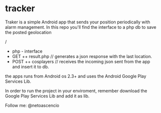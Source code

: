 tracker
=======

Traker is a simple Android app that sends your position periodically with alarm management.
In this repo you'll find the interface to a php db to save the posted geolocation


/
+ php - interface
+ GET
++ result.php // generates a json response with the last location.
+ POST
++ cosplayers // receives the incoming json sent from the app and insert it to db.

the apps runs from Android os 2.3+ and uses the Android Google Play Services Lib.

In order to run the project in your enviroment, remember download the Google Play Services Lib and add it as lib.


Follow me: @netoascencio


